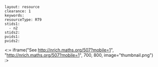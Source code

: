 ````
layout: resource
clearance: 1
keywords:
resourceType: RT9
stids1: 
  - n2
stids2:
pvids1:
pvids2:

````

<:= iframe("See http://nrich.maths.org/507?mobile=1", "http://nrich.maths.org/507?mobile=1", 700, 800, image="thumbnail.png") :>



